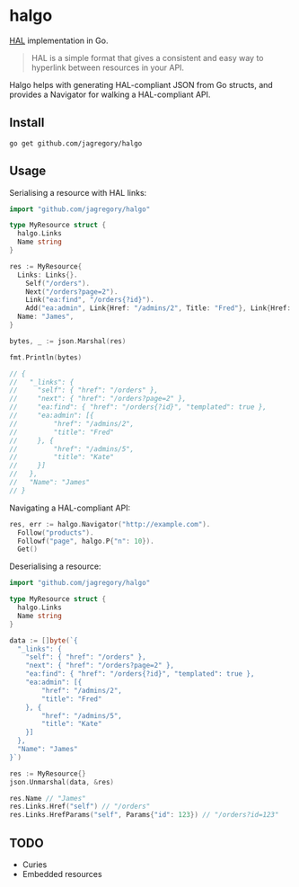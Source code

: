# halgo

[HAL](http://stateless.co/hal_specification.html) implementation in Go.

> HAL is a simple format that gives a consistent and easy way to hyperlink between resources in your API.

Halgo helps with generating HAL-compliant JSON from Go structs, and
provides a Navigator for walking a HAL-compliant API.

## Install

    go get github.com/jagregory/halgo

## Usage

Serialising a resource with HAL links:

```go
import "github.com/jagregory/halgo"

type MyResource struct {
  halgo.Links
  Name string
}

res := MyResource{
  Links: Links{}.
    Self("/orders").
    Next("/orders?page=2").
    Link("ea:find", "/orders{?id}").
    Add("ea:admin", Link{Href: "/admins/2", Title: "Fred"}, Link{Href: "/admins/5", Title: "Kate"}),
  Name: "James",
}

bytes, _ := json.Marshal(res)

fmt.Println(bytes)

// {
//   "_links": {
//     "self": { "href": "/orders" },
//     "next": { "href": "/orders?page=2" },
//     "ea:find": { "href": "/orders{?id}", "templated": true },
//     "ea:admin": [{
//         "href": "/admins/2",
//         "title": "Fred"
//     }, {
//         "href": "/admins/5",
//         "title": "Kate"
//     }]
//   },
//   "Name": "James"
// }
```

Navigating a HAL-compliant API:

```go
res, err := halgo.Navigator("http://example.com").
  Follow("products").
  Followf("page", halgo.P{"n": 10}).
  Get()
```

Deserialising a resource: 

```go
import "github.com/jagregory/halgo"

type MyResource struct {
  halgo.Links
  Name string
}

data := []byte(`{
  "_links": {
    "self": { "href": "/orders" },
    "next": { "href": "/orders?page=2" },
    "ea:find": { "href": "/orders{?id}", "templated": true },
    "ea:admin": [{
        "href": "/admins/2",
        "title": "Fred"
    }, {
        "href": "/admins/5",
        "title": "Kate"
    }]
  },
  "Name": "James"
}`)

res := MyResource{}
json.Unmarshal(data, &res)

res.Name // "James"
res.Links.Href("self") // "/orders"
res.Links.HrefParams("self", Params{"id": 123}) // "/orders?id=123"
```

## TODO

* Curies
* Embedded resources
